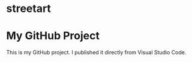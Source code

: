 # streetart
# My GitHub Project

This is my GitHub project. I published it directly from Visual Studio Code.